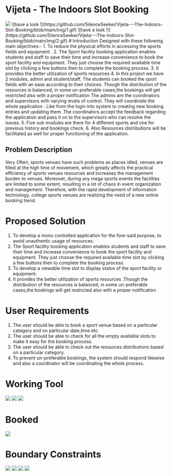 # Vijeta - The Indoors Slot Booking
<img src="https://github.com/5ilenceSeeker/Vijeta---The-Indoors-Slot-Booking/blob/main/img/logo_.png" />
![have a look !](https://github.com/5ilenceSeeker/Vijeta---The-Indoors-Slot-Booking/blob/main/img/1.gif)
![have a look !!](https://github.com/5ilenceSeeker/Vijeta---The-Indoors-Slot-Booking/blob/main/img/2.gif)
# Introduction
Designed with these following main objectives:-
1. To reduce the physical efforts in accessing the sports fields and equipment .
2. The Sport facility booking application enables students and staff to save their time
and increase convenience to book the sport facility and equipment. They just choose
the required available time slot by clicking a few buttons then to complete the
booking process.
3. It provides the better utilization of sports resources
4. In this project we have 2 modules, admin and student/staff.
The students can booked the sport fields with an ease according to their choices. Though the
distribution of the resources is balanced, in some un-preferable cases,the bookings will get
restricted also with a proper notification The admins are the coordinators and supervisors with
varying levels of control. They will coordinate the whole application . Like from the login into
system to creating new booking entries and updating them .The coordinators accept the feedback
regarding the application and pass it on to the supervisors who can resolve the issues.
5. Five sub modules are there for 4 different sports and one for previous history and bookings check.
6. Also Resources distributions will be facilitated as well for proper functioning of the application.

## Problem Description
Very Often, sports venues have such problems as places idled, venues are filled at the high
time of movement, which greatly affects the practical efficiency of sports venues resources
and increases the management burden to venues.
Moreover, during any mega sports events the facilities are limited to some extent, resulting
in a lot of chaos in event organization and management. Therefore, with the rapid
development of information technology, college sports venues are realizing the need of a
new online booking trend.


# Proposed Solution
1. To develop a mono controlled application for the fore-said purpose, to avoid unauthentic usage of resources. 
2. The Sport facility booking application enables students and staff to save their time and increase convenience to book the sport facility and equipment. They just choose the required available time slot by clicking a few buttons then to complete the booking process.
3. To develop a viewable time slot to display status of the sport facility or equipment.
4. It provides the better utilization of sports resources .Though the distribution of the resources is balanced, in some un-preferable cases,the bookings will get restricted also with a proper notification


#  User Requirements
1. The user should be able to book a sport venue based on a particular category and on particular date,time etc.
2. The user should be able to check for all the empty available slots to make it easy for the booking process.
3. The user should be able to check out the resources distributions based on a particular category.
4. To prevent un-preferable bookings, the system should respond likewise and also a
coordinator will be coordinating the whole process.

# Working Tool

<img src="https://github.com/5ilenceSeeker/Vijeta---The-Indoors-Slot-Booking/blob/main/img/15.png" />
<img src="https://github.com/5ilenceSeeker/Vijeta---The-Indoors-Slot-Booking/blob/main/img/14.png" />
<img src="https://github.com/5ilenceSeeker/Vijeta---The-Indoors-Slot-Booking/blob/main/img/13.png" />

# Booked
<img src="https://github.com/5ilenceSeeker/Vijeta---The-Indoors-Slot-Booking/blob/main/img/17.png" />

# Boundary Constraints
<img src="https://github.com/5ilenceSeeker/Vijeta---The-Indoors-Slot-Booking/blob/main/img/18.png" />
<img src="https://github.com/5ilenceSeeker/Vijeta---The-Indoors-Slot-Booking/blob/main/img/19.png" />
<img src="https://github.com/5ilenceSeeker/Vijeta---The-Indoors-Slot-Booking/blob/main/img/20.png" />
<img src="https://github.com/5ilenceSeeker/Vijeta---The-Indoors-Slot-Booking/blob/main/img/21.png" />


